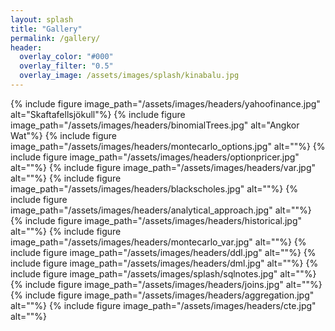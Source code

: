 ```yaml
---
layout: splash
title: "Gallery"
permalink: /gallery/
header:
  overlay_color: "#000"
  overlay_filter: "0.5"
  overlay_image: /assets/images/splash/kinabalu.jpg
---
```


{% include figure image_path="/assets/images/headers/yahoofinance.jpg" alt="Skaftafellsjökull"%}
{% include figure image_path="/assets/images/headers/binomialTrees.jpg" alt="Angkor Wat"%}
{% include figure image_path="/assets/images/headers/montecarlo_options.jpg" alt=""%}
{% include figure image_path="/assets/images/headers/optionpricer.jpg" alt=""%}
{% include figure image_path="/assets/images/headers/var.jpg" alt=""%}
{% include figure image_path="/assets/images/headers/blackscholes.jpg" alt=""%}
{% include figure image_path="/assets/images/headers/analytical_approach.jpg" alt=""%}
{% include figure image_path="/assets/images/headers/historical.jpg" alt=""%}
{% include figure image_path="/assets/images/headers/montecarlo_var.jpg" alt=""%}
{% include figure image_path="/assets/images/headers/ddl.jpg" alt=""%}
{% include figure image_path="/assets/images/headers/dml.jpg" alt=""%}
{% include figure image_path="/assets/images/splash/sqlnotes.jpg" alt=""%}
{% include figure image_path="/assets/images/headers/joins.jpg" alt=""%}
{% include figure image_path="/assets/images/headers/aggregation.jpg" alt=""%}
{% include figure image_path="/assets/images/headers/cte.jpg" alt=""%}



